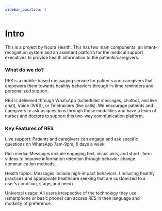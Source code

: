 ```yaml
---
sidebar_position: 1
---
```


# Intro

This is a project by Noora Health. This has two main components: an intent-recognition system and an assistant platform for the medical support executives to provide health information to the patients/caregivers.

### What do we do?

RES is a mobile-based messaging service for patients and caregivers that empowers them towards healthy behaviors through in-time reminders and personalized support. 

RES is delivered through WhatsApp (scheduled messages, chatbot, and live chat), Voice (IVRS), or Teletrainers (live calls). We encourage patients and caregivers to ask us questions through these modalities and have a team of nurses and doctors to support this two-way communication platform.

### Key Features of RES

Live support: Patients and caregivers can engage and ask specific
questions on WhatsApp 7am-9pm, 6 days a week

Rich media: Messages include engaging text, visual aids, and short-
form videos to improve information retention through behavior change communication methods.

Health topics: Messages include high-impact behaviors. (Including healthy practices and appropriate healthcare seeking that are customized to a user’s condition, stage, and need)

Universal usage: All users irrespective of the technology they use (smartphone or basic phone) can access RES in their language and modality of preference.

<!-- [![Impact at a glance](./img/impact.jpg)](@impact.jpg) -->
